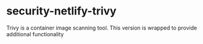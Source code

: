 # security-netlify-trivy
Trivy is a container image scanning tool. This version is wrapped to provide additional functionality
